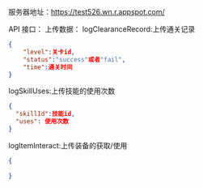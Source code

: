 服务器地址：https://test526.wn.r.appspot.com/

API 接口：
上传数据：
logClearanceRecord:上传通关记录
```json
{
    "level":关卡id,
    "status":"success"或者"fail",
    "time":通关时间
}
```
logSkillUses:上传技能的使用次数
```json
{
  "skillId":技能id,
  "uses": 使用次数
}
```
logItemInteract:上传装备的获取/使用
```json
{
  
}
```